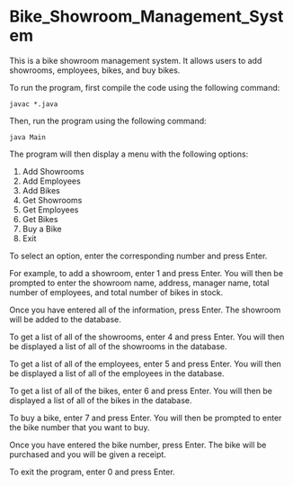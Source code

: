 # Bike_Showroom_Management_System

This is a bike showroom management system. It allows users to add showrooms, employees, bikes, and buy bikes.

To run the program, first compile the code using the following command:

```
javac *.java
```

Then, run the program using the following command:

```
java Main
```

The program will then display a menu with the following options:

1. Add Showrooms
2. Add Employees
3. Add Bikes
4. Get Showrooms
5. Get Employees
6. Get Bikes
7. Buy a Bike
0. Exit

To select an option, enter the corresponding number and press Enter.

For example, to add a showroom, enter 1 and press Enter. You will then be prompted to enter the showroom name, address, manager name, total number of employees, and total number of bikes in stock.

Once you have entered all of the information, press Enter. The showroom will be added to the database.

To get a list of all of the showrooms, enter 4 and press Enter. You will then be displayed a list of all of the showrooms in the database.

To get a list of all of the employees, enter 5 and press Enter. You will then be displayed a list of all of the employees in the database.

To get a list of all of the bikes, enter 6 and press Enter. You will then be displayed a list of all of the bikes in the database.

To buy a bike, enter 7 and press Enter. You will then be prompted to enter the bike number that you want to buy.

Once you have entered the bike number, press Enter. The bike will be purchased and you will be given a receipt.

To exit the program, enter 0 and press Enter.
